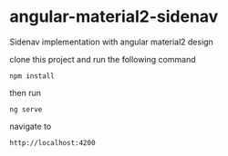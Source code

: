 # angular-material2-sidenav
Sidenav implementation with angular material2 design

clone this project and run the following command
```
npm install
```

then run
```
ng serve
```
navigate to
```
http://localhost:4200
```
